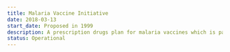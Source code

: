 ```yaml
---
title: Malaria Vaccine Initiative
date: 2018-03-13
start_date: Proposed in 1999
description: A prescription drugs plan for malaria vaccines which is part of PATH.
status: Operational
---
```

